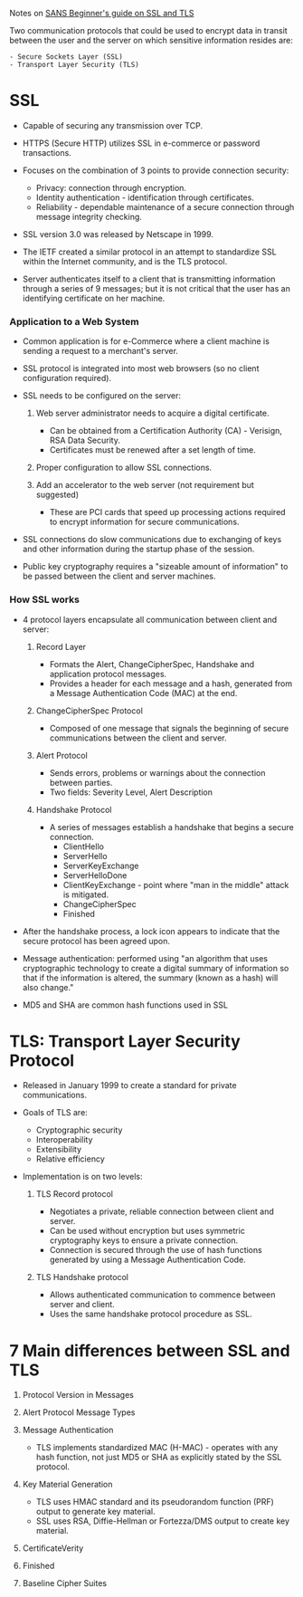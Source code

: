 Notes on [SANS Beginner's guide on SSL and TLS](https://www.sans.org/reading-room/whitepapers/protocols/ssl-tls-beginners-guide-1029)

Two communication protocols that could be used to encrypt data in transit between the user and the server on which sensitive information resides are:

    - Secure Sockets Layer (SSL)
    - Transport Layer Security (TLS)

# SSL

- Capable of securing any transmission over TCP.
- HTTPS (Secure HTTP) utilizes SSL in e-commerce or password transactions.
- Focuses on the combination of 3 points to provide connection security:

    - Privacy: connection through encryption.
    - Identity authentication - identification through certificates.
    - Reliability - dependable maintenance of a secure connection through message integrity checking.

- SSL version 3.0 was released by Netscape in 1999.
- The IETF created a similar protocol in an attempt to standardize SSL within the Internet community, and is the TLS protocol.
- Server authenticates itself to a client that is transmitting information through a series of 9 messages; but it is not critical that the user has an identifying certificate on her machine.

### Application to a Web System

- Common application is for e-Commerce where a client machine is sending a request to a merchant's server.
- SSL protocol is integrated into most web browsers (so no client configuration required).
- SSL needs to be configured on the server:
    1. Web server administrator needs to acquire a digital certificate.
        - Can be obtained from a Certification Authority (CA) - Verisign, RSA Data Security.
        - Certificates must be renewed after a set length of time.

    2. Proper configuration to allow SSL connections.
    3. Add an accelerator to the web server (not requirement but suggested)
        - These are PCI cards that speed up processing actions required to encrypt information for secure communications.

- SSL connections do slow communications due to exchanging of keys and other information during the startup phase of the session.
- Public key cryptography requires a "sizeable amount of information" to be passed between the client and server machines.

### How SSL works

- 4 protocol layers encapsulate all communication between client and server:

    1. Record Layer

        - Formats the Alert, ChangeCipherSpec, Handshake and application protocol messages.
        - Provides a header for each message and a hash, generated from a Message Authentication Code (MAC) at the end.

    2. ChangeCipherSpec Protocol

        - Composed of one message that signals the beginning of secure communications between the client and server.

    3. Alert Protocol

        - Sends errors, problems or warnings about the connection between parties.
        - Two fields: Severity Level, Alert Description

    4. Handshake Protocol

        - A series of messages establish a handshake that begins a secure connection.
            - ClientHello
            - ServerHello
            - ServerKeyExchange
            - ServerHelloDone
            - ClientKeyExchange - point where "man in the middle" attack is mitigated.
            - ChangeCipherSpec
            - Finished

- After the handshake process, a lock icon appears to indicate that the secure protocol has been agreed upon.
- Message authentication: performed using "an algorithm that uses cryptographic technology to create a digital summary of information so that if the information is altered, the summary (known as a hash) will also change."
- MD5 and SHA are common hash functions used in SSL

# TLS: Transport Layer Security Protocol

- Released in January 1999 to create a standard for private communications.
- Goals of TLS are:

    - Cryptographic security
    - Interoperability
    - Extensibility
    - Relative efficiency

- Implementation is on two levels:

    1. TLS Record protocol

        - Negotiates a private, reliable connection between client and server.
        - Can be used without encryption but uses symmetric cryptography keys to ensure a private connection.
        - Connection is secured through the use of hash functions generated by using a Message Authentication Code.

    2. TLS Handshake protocol

        - Allows authenticated communication to commence between server and client.
        - Uses the same handshake protocol procedure as SSL.

# 7 Main differences between SSL and TLS
1. Protocol Version in Messages
2. Alert Protocol Message Types
3. Message Authentication

    - TLS implements standardized MAC (H-MAC) - operates with any hash function, not just MD5 or SHA as explicitly stated by the SSL protocol.

4. Key Material Generation

    - TLS uses HMAC standard and its pseudorandom function (PRF) output to generate key material.
    - SSL uses RSA, Diffie-Hellman or Fortezza/DMS output to create key material.

5. CertificateVerity
6. Finished
7. Baseline Cipher Suites
